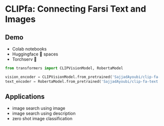 # CLIPfa: Connecting Farsi Text and Images

## Demo
- Colab notebooks
- Huggingface 🤗 spaces
- Torchserv 🥘

```python
from transformers import CLIPVisionModel, RobertaModel

vision_encoder = CLIPVisionModel.from_pretrained('SajjadAyoubi/clip-fa-vision')
text_encoder = RobertaModel.from_pretrained('SajjadAyoubi/clip-fa-text')
```

## Applications
- image search using image
- image search using description
- zero shot image classification
